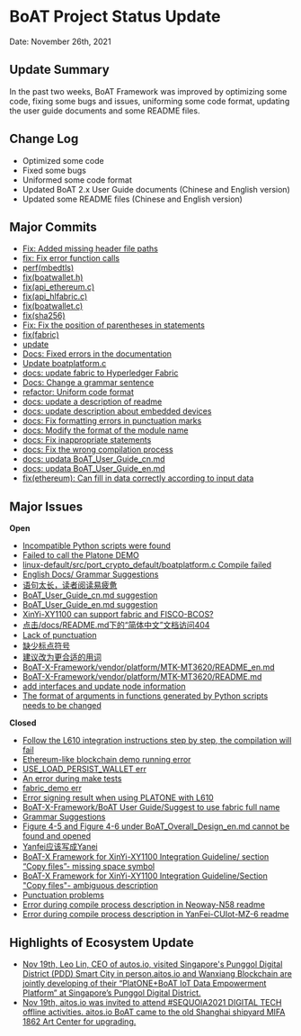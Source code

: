 # BoAT Project Status Update
Date: November 26th, 2021


## Update Summary
In the past two weeks, BoAT Framework was improved by optimizing some code, fixing some bugs and issues, uniforming some code format, updating the user guide documents and some README files.

## Change Log
- Optimized some code
- Fixed some bugs
- Uniformed some code format
- Updated BoAT 2.x User Guide documents (Chinese and English version)
- Updated some README files (Chinese and English version)


## Major Commits
* [Fix: Added missing header file paths](https://github.com/aitos-io/BoAT-X-Framework/commit/f2c7df4725c42de641a794d5c20a53405b3ec815)
* [fix: Fix error function calls](https://github.com/aitos-io/BoAT-X-Framework/commit/d40c9ed695319260dca000569b835e392766e67a)
* [perf(mbedtls)](https://github.com/aitos-io/BoAT-X-Framework/commit/8b616c02a604c58d2128be15ed7fabb52d96a479)
* [fix(boatwallet.h)](https://github.com/aitos-io/BoAT-X-Framework/commit/cd24657956babe4970ee92246d6b36ef3de124ab)
* [fix(api_ethereum.c)](https://github.com/aitos-io/BoAT-X-Framework/commit/761dbd69e7bde2cbab3f07ce03420306e457efce)
* [fix(api_hlfabric.c)](https://github.com/aitos-io/BoAT-X-Framework/commit/52ebdba41c0e86cd4ff74fb8a73db651fba67ac7)
* [fix(boatwallet.c)](https://github.com/aitos-io/BoAT-X-Framework/commit/43ed9c33a5ea018b207914279781c5f5e70ff4d2)
* [fix(sha256)](https://github.com/aitos-io/BoAT-X-Framework/commit/50f1d30cdcc89803fe80a8bf8893c4ef855bc404)
* [Fix: Fix the position of parentheses in statements](https://github.com/aitos-io/BoAT-X-Framework/commit/4bae7f0d1fc83ec9afafb67c78c9a19b4d0541e3)
* [fix(fabric)](https://github.com/aitos-io/BoAT-X-Framework/commit/8cf0fb15a0d19994f366e1994985250ca9c11245)
* [update](https://github.com/aitos-io/BoAT-X-Framework/commit/765bc0816ff98e133c5e46fa9d4c56d8091f8347)
* [Docs: Fixed errors in the documentation](https://github.com/aitos-io/BoAT-X-Framework/commit/14e66f37c161d748b6e9e7847e4b52f41e672e37)
* [Update boatplatform.c](https://github.com/aitos-io/BoAT-X-Framework/commit/d2aeb6fb74ec486892cb3e1ee8e62cc695577a8b)
* [docs: update fabric to Hyperledger Fabric](https://github.com/aitos-io/BoAT-X-Framework/commit/68ad81e98a7b3ca675dc5e38670654aa2eb8bbaf)
* [Docs: Change a grammar sentence](https://github.com/aitos-io/BoAT-X-Framework/commit/71e9026fa2a84d5834746b352dad0213bc7c2317)
* [refactor: Uniform code format](https://github.com/aitos-io/BoAT-X-Framework/commit/f9b81981d4e406b78c7e9bb2e566152b456b4341)
* [docs: update a description of readme](https://github.com/aitos-io/BoAT-X-Framework/commit/a2b65dc60d934a60348c3c2e6c12e6fa10ea68b8)
* [docs: update description about embedded devices](https://github.com/aitos-io/BoAT-X-Framework/commit/29bcbcc723a9f2ae28b78c5741088e7a1fb3a792)
* [docs: Fix formatting errors in punctuation marks](https://github.com/aitos-io/BoAT-X-Framework/commit/e59f888170947588ea0686c9a2d47eea2d2eb02d)
* [docs: Modify the format of the module name](https://github.com/aitos-io/BoAT-X-Framework/commit/2e17978976038fbaba9e1ad75e293c088203eb13)
* [docs: Fix inappropriate statements](https://github.com/aitos-io/BoAT-X-Framework/commit/da1263dc9a8302adee8180f98b4d1b45312df77a)
* [docs: Fix the wrong compilation process](https://github.com/aitos-io/BoAT-X-Framework/commit/96312a5d00303c8d733f5211ec2bd4e57c189c42)
* [docs: updata BoAT_User_Guide_cn.md](https://github.com/aitos-io/BoAT-X-Framework/commit/192e20cf0751bceae8d54a0a983eeb276fad9fb7)
* [docs: updata BoAT_User_Guide_en.md](https://github.com/aitos-io/BoAT-X-Framework/commit/9eccb1c2e99e7eb56f2d2de38347f2b72906c839)
* [fix(ethereum): Can fill in data correctly according to input data](https://github.com/aitos-io/BoAT-X-Framework/commit/762e7f95c5ff868875e6dd8cef5b85fe71ecc7be)

## Major Issues

**Open**

- [Incompatible Python scripts were found](https://github.com/aitos-io/BoAT-X-Framework/issues/355)
- [Failed to call the Platone DEMO](https://github.com/aitos-io/BoAT-X-Framework/issues/356)
- [linux-default/src/port_crypto_default/boatplatform.c Compile failed](https://github.com/aitos-io/BoAT-X-Framework/issues/357)
- [English Docs/ Grammar Suggestions](https://github.com/aitos-io/BoAT-X-Framework/issues/358)
- [语句太长，读者阅读易疲惫](https://github.com/aitos-io/BoAT-X-Framework/issues/365)
- [BoAT_User_Guide_cn.md suggestion](https://github.com/aitos-io/BoAT-X-Framework/issues/366)
- [BoAT_User_Guide_en.md suggestion](https://github.com/aitos-io/BoAT-X-Framework/issues/367)
- [XinYi-XY1100 can support fabric and FISCO-BCOS?](https://github.com/aitos-io/BoAT-X-Framework/issues/369)
- [点击/docs/README.md下的“简体中文”文档访问404](https://github.com/aitos-io/BoAT-X-Framework/issues/370)
- [Lack of punctuation](https://github.com/aitos-io/BoAT-X-Framework/issues/372)
- [缺少标点符号](https://github.com/aitos-io/BoAT-X-Framework/issues/374)
- [建议改为更合适的用词](https://github.com/aitos-io/BoAT-X-Framework/issues/375)
- [BoAT-X-Framework/vendor/platform/MTK-MT3620/README_en.md](https://github.com/aitos-io/BoAT-X-Framework/issues/376)
- [BoAT-X-Framework/vendor/platform/MTK-MT3620/README.md](https://github.com/aitos-io/BoAT-X-Framework/issues/377)
- [add interfaces and update node information](https://github.com/aitos-io/BoAT-X-Framework/issues/380)
- [The format of arguments in functions generated by Python scripts needs to be changed](https://github.com/aitos-io/BoAT-X-Framework/issues/381)

**Closed**

* [Follow the L610 integration instructions step by step, the compilation will fail](https://github.com/aitos-io/BoAT-X-Framework/issues/350)
* [Ethereum-like blockchain demo running error](https://github.com/aitos-io/BoAT-X-Framework/issues/351)
* [USE_LOAD_PERSIST_WALLET err](https://github.com/aitos-io/BoAT-X-Framework/issues/352)
* [An error during make tests](https://github.com/aitos-io/BoAT-X-Framework/issues/353)
* [fabric_demo err](https://github.com/aitos-io/BoAT-X-Framework/issues/354)
* [Error signing result when using PLATONE with L610](https://github.com/aitos-io/BoAT-X-Framework/issues/359)
* [BoAT-X-Framework/BoAT User Guide/Suggest to use fabric full name](https://github.com/aitos-io/BoAT-X-Framework/issues/361)
* [Grammar Suggestions](https://github.com/aitos-io/BoAT-X-Framework/issues/362)
* [Figure 4-5 and Figure 4-6 under BoAT_Overall_Design_en.md cannot be found and opened](https://github.com/aitos-io/BoAT-X-Framework/issues/363)
* [Yanfei应该写成Yanei](https://github.com/aitos-io/BoAT-X-Framework/issues/364)
* [BoAT-X Framework for XinYi-XY1100 Integration Guideline/ section “Copy files”- missing space symbol](https://github.com/aitos-io/BoAT-X-Framework/issues/368)
* [BoAT-X Framework for XinYi-XY1100 Integration Guideline/Section "Copy files"- ambiguous description](https://github.com/aitos-io/BoAT-X-Framework/issues/371)
* [Punctuation problems](https://github.com/aitos-io/BoAT-X-Framework/issues/373)
* [Error during compile process description in Neoway-N58 readme](https://github.com/aitos-io/BoAT-X-Framework/issues/378)
* [Error during compile process description in YanFei-CUIot-MZ-6 readme](https://github.com/aitos-io/BoAT-X-Framework/issues/379)


## Highlights of Ecosystem Update
* [Nov 19th, Leo Lin, CEO of autos.io, visited Singapore's Punggol Digital District (PDD) Smart City in person.aitos.io and Wanxiang Blockchain are jointly developing of their “PlatONE+BoAT IoT Data Empowerment Platform” at Singapore’s Punggol Digital District. ](https://www.linkedin.com/feed/update/urn:li:activity:6827965464845541376)
* [Nov 19th, aitos.io was invited to attend  #SEQUOIA2021 DIGITAL TECH offline activities. aitos.io BoAT came to the old Shanghai shipyard MIFA 1862 Art Center for upgrading.](https://www.yun-live.com/h5/sequoiacaptech/2410)

